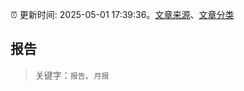 :alarm_clock: 更新时间: 2025-05-01 17:39:36。[文章来源](/README.md)、[文章分类](/TAGS.md)

## 报告


> 关键字：`报告`、`月报`



